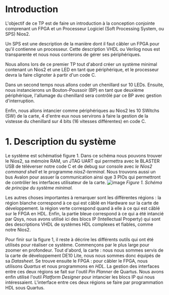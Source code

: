# Introduction
L'objectif de ce TP est de faire un introduction à la conception conjointe comprenant un FPGA et un Processeur Logiciel (Soft Processing System, ou SPS) Nios2.

Un SPS est une description de la manière dont il faut câbler un FPGA pour qu'il contienne un processeur. Cette description VHDL ou Verilog nous est transparente et nous nous conterons de gérer ses périphériques.

Nous allons lors de ce premier TP tout d'abord créer un système minimal contenant un Nios2 et une LED en tant que périphérique, et le processeur devra la faire clignoter à partir d'un code C.

Dans un second temps nous allons coder un chenillard sur 10 LEDs. Ensuite, nous instancierons un Bouton-Poussoir (BP) en tant que deuxième périphérique, l'allumage du chenillard sera contrôlé par ce BP avec gestion d'interruption.

Enfin, nous allons intancier comme périphériques au Nios2 les 10 SWitchs (SW) de la carte, 4 d'entre eux nous servirons à faire la gestion de la vistesse du chenillard sur 4 bits (16 vitesses différentes) en code C.

# 1. Description du système
Le système est schématisé figure 1. Dans ce schéma nous pouvons trouver le Nios2, sa mémoire RAM, un JTAG UART qui permettra avec le BLASTER USB de téléverser notre code C et de debug sur console avec *le Nios2 command shell* et le programme *nios2-terminal*. Nous trouvons aussi un bus Avalon pour assuer la communication ainsi que 3 PIOs qui permettront de contrôler les interfaces utilisateur de la carte.
![image](https://github.com/ESN2024/david_lab1/assets/124572489/d0f4dc68-929b-4e74-b47d-84d8fc66b83c)
*Figure 1. Schéma de principe du système minimal.*

Les autres choses importantes à remarquer sont les différentes régions : la région blanche correspond à ce qui est câblé en Hardware sur la carte de développement. la région verte correspond quand à elle à ce qui est câblé sur le FPGA en HDL. Enfin, la partie bleue correspond à ce qui a été intancié par Qsys, nous avons utilisé ici des blocs IP (Intellectual Property) qui sont des descriptions VHDL de systèmes HDL complexes et fiables, comme notre Nios2.

Pour finir sur la figure 1, il reste à décrire les différents outils qui ont été utilisés pour réaliser ce système. Commençons par le plus large pour zoomer en profondeur. Tout d'abord, la carte : nous nous sommes servis de la carte de développement DE10 Lite, nous nous sommes donc équipés de sa *Datasheet*. Se trouve ensuite le FPGA : pour câbler le FPGA, nous utilisons *Quartus* et nous programmons en *HDL*. La gestion des interfaces entre ces deux régions se fait sur l'outil *Pin Planner* de Quartus. Nous avons enfin utilisé l'outil *Platform Designer* pour intancier les blocs IP qui nous intéressaient. L'interface entre ces deux régions se faire par programmation HDL sous Quartus.
